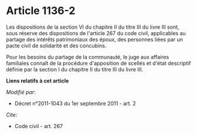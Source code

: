 # Article 1136-2

Les dispositions de la section VI du chapitre II du titre III du livre III sont, sous réserve des dispositions de l'article
267 du code civil, applicables au partage des intérêts patrimoniaux des époux, des personnes liées par un pacte civil de
solidarité et des concubins. 

Pour les besoins du partage de la communauté, le juge aux affaires familiales connaît de la procédure d'apposition de scellés
et d'état descriptif définie par la section I du chapitre II du titre III du livre III.

**Liens relatifs à cet article**

_Modifié par_:

  - Décret n°2011-1043 du 1er septembre 2011 - art. 2

_Cite_:

  - Code civil - art. 267
